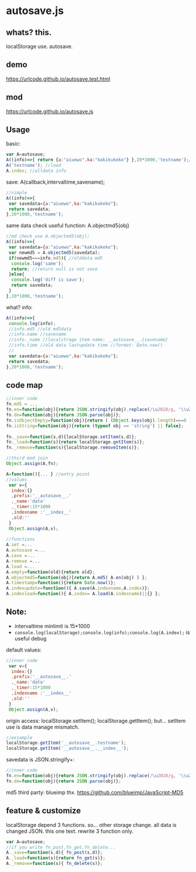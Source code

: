 # autosave.js
## whats? this.
 localStorage use. autosave.
## demo
https://urlcode.github.io/autosave.test.html

## mod
https://urlcode.github.io/autosave.js

## Usage
basic:
```js
var A=autosave;
A((info)=>{ return {a:"aiuewo",ka:"kakikukeko"} },20*1000,'testname');//save
A('testname'); //load
A.index; //alldata info
```
save: A(callback,intervaltime,savename);
```js
//simple
A((info)=>{
 var savedata={a:"aiuewo",ka:"kakikukeko"};
 return savedata;
},20*1000,'testname');
```
same data check useful function: A.objectmd5(obj)
```js
//md check use A.objectmd5(obj);
A((info)=>{
 var savedata={a:"aiuewo",ka:"kakikukeko"};
 var newmd5 = A.objectmd5(savedata);
 if(newmd5===info.md5){ //olddata md5
  console.log('same');
  return; //return null is not save
 }else{
  console.log('diff is save');
  return savedata;
 }
},20*1000,'testname');

```
what? info:
```js
A((info)=>{
 console.log(info);
 //info.md5 //old md5data
 //info.name //savename
 //info._name //localstrage item name: __autosave__.{savename} 
 //info.time //old data lastupdate time //format: Date.now() 
 //
 var savedata={a:"aiuewo",ka:"kakikukeko"};
 return savedata;
},20*1000,'testname');

```

## code map
```js
//inner code
fn.md5 = ...
fn.en=function(obj){return JSON.stringify(obj).replace(/\u2028/g, '\\u2028').replace(/\u2029/g, '\\u2029')};
fn.de=function(obj){return JSON.parse(obj)};
fn.isObjectEmpty=function(obj){return ( (Object.keys(obj).length)===0 )?true:false};
fn.isString=function(obj){return (typeof obj == 'string') || false};
 
fn._save=function(s,d){localStorage.setItem(s,d)};
fn._load=function(s){return localStorage.getItem(s)};
fn._remove=function(s){localStorage.removeItem(s)};

//third mod join
Object.assign(A,fn);

A=function(){... } //entry point
//values
 var v={
  index:{}
  ,prefix:'__autosave__.'
  ,_name:'data'
  ,_timer:15*1000
  ,indexname :'__index__'
  ,old:''
 }
 Object.assign(A,v);
 
//functions
A.set =...
A.autosave =...
A.save =...
A.remove =...
A.load =...
A.empty=function(old){return old}; 
A.objectmd5=function(obj){return A.md5( A.en(obj) ) };
A.timestamp=function(){return Date.now()};
A.indexupdate=function(){ A.save(A.indexname,A.index)};
A.indexload=function(){ A.index= A.load(A.indexname)||{} };
```

## Note:
 - intervaltime minlimit is 15*1000
 - ```console.log(localStorage);console.log(info);console.log(A.index);``` is useful debug
 
default values:
```js
//inner code
 var v={
  index:{}
  ,prefix:'__autosave__.'
  ,_name:'data'
  ,_timer:15*1000
  ,indexname :'__index__'
  ,old:''
 }
 Object.assign(A,v);
```
origin access:
localStorage.setItem(); localStorage.getItem();
but... setItem use is data manage mismatch.
```js
//exsample
localStorage.getItem('__autosave__.testname');
localStorage.getItem('__autosave__.__index__');
```
savedata is JSON.stringify+:
```js
//inner code
fn.en=function(obj){return JSON.stringify(obj).replace(/\u2028/g, '\\u2028').replace(/\u2029/g, '\\u2029')};
fn.de=function(obj){return JSON.parse(obj)};
```

md5 third party: blueimp thx.
https://github.com/blueimp/JavaScript-MD5

## feature & customize
localStorage depend 3 functions. so... other storage change.
all data is changed JSON. this one text.
rewrite 3 function only.
```js
var A=autosave;
//if you write fn_post,fn_get,fn_delete...
A._save=function(s,d){ fn_post(s,d)};
A._load=function(s){return fn_get(s)};
A._remove=function(s){ fn_delete(s)};
```
